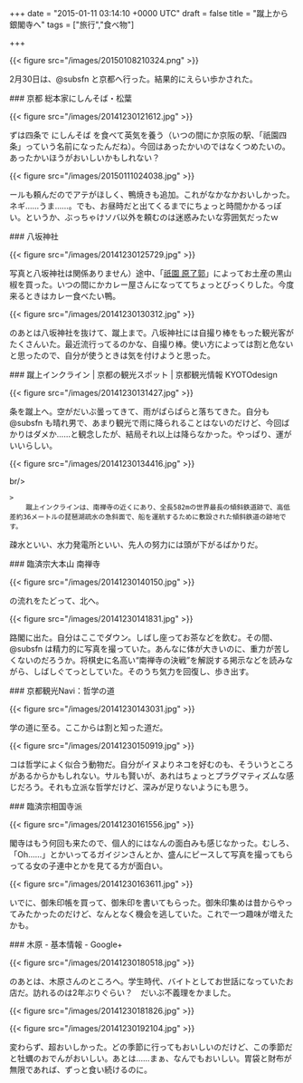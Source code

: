 
+++
date = "2015-01-11 03:14:10 +0000 UTC"
draft = false
title = "蹴上から銀閣寺へ"
tags = ["旅行","食べ物"]

+++


{{< figure src="/images/20150108210324.png"  >}}

2月30日は、@subsfn と京都へ行った。結果的にえらい歩かされた。

<div class="section">
    ### 京都 総本家にしんそば・松葉
    

{{< figure src="/images/20141230121612.jpg"  >}}

ずは四条で にしんそば を食べて英気を養う（いつの間にか京阪の駅、「祇園四条」っていう名前になったんだね）。今回はあったかいのではなくつめたいの。あったかいほうがおいしいかもしれない？

{{< figure src="/images/20150111024038.jpg"  >}}

ールも頼んだのでアテがほしく、鴨焼きも追加。これがなかなかおいしかった。ネギ……うま……。でも、お昼時だと出てくるまでにちょっと時間かかるっぽい。というか、ぶっちゃけソバ以外を頼むのは迷惑みたいな雰囲気だったｗ

</div>
<div class="section">
    ### 八坂神社
    

{{< figure src="/images/20141230125729.jpg"  >}}

写真と八坂神社は関係ありません）途中、「<a href="http://www.hararyoukaku.co.jp/">祇園 原了郭</a>」によってお土産の黒山椒を買った。いつの間にかカレー屋さんになっててちょっとびっくりした。今度来るときはカレー食べたい鴨。

{{< figure src="/images/20141230130312.jpg"  >}}

のあとは八坂神社を抜けて、蹴上まで。八坂神社には自撮り棒をもった観光客がたくさんいた。最近流行ってるのかな、自撮り棒。使い方によっては割と危ないと思ったので、自分が使うときは気を付けようと思った。

</div>
<div class="section">
    ### 蹴上インクライン | 京都の観光スポット | 京都観光情報 KYOTOdesign
    

{{< figure src="/images/20141230131427.jpg"  >}}

条を蹴上へ。空がだいぶ曇ってきて、雨がぱらぱらと落ちてきた。自分も @subsfn も晴れ男で、あまり観光で雨に降られることはないのだけど、今回ばかりはダメか……と観念したが、結局それ以上は降らなかった。やっぱり、運がいいらしい。

{{< figure src="/images/20141230134416.jpg"  >}}

br/>


    >
        蹴上インクラインは、南禅寺の近くにあり、全長582mの世界最長の傾斜鉄道跡で、高低差約36メートルの琵琶湖疏水の急斜面で、船を運航するために敷設された傾斜鉄道の跡地です。

    
疎水といい、水力発電所といい、先人の努力には頭が下がるばかりだ。

</div>
<div class="section">
    ### 臨済宗大本山 南禅寺
    

{{< figure src="/images/20141230140150.jpg"  >}}

の流れをたどって、北へ。

{{< figure src="/images/20141230141831.jpg"  >}}

路閣に出た。自分はここでダウン。しばし座ってお茶などを飲む。その間、@subsfn は精力的に写真を撮っていた。あんなに体が大きいのに、重力が苦しくないのだろうか。将棋史に名高い“南禅寺の決戦”を解説する掲示などを読みながら、しばしぐてっとしていた。そのうち気力を回復し、歩き出す。

</div>
<div class="section">
    ### 京都観光Navi：哲学の道
    

{{< figure src="/images/20141230143031.jpg"  >}}

学の道に至る。ここからは割と知った道だ。

{{< figure src="/images/20141230150919.jpg"  >}}

コは哲学によく似合う動物だ。自分がイヌよりネコを好むのも、そういうところがあるからかもしれない。サルも賢いが、あれはちょっとプラグマティズムな感じだろう。それも立派な哲学だけど、深みが足りないようにも思う。

</div>
<div class="section">
    ### 臨済宗相国寺派
    

{{< figure src="/images/20141230161556.jpg"  >}}

閣寺はもう何回も来たので、個人的にはなんの面白みも感じなかった。むしろ、「Oh……」とかいってるガイジンさんとか、盛んにピースして写真を撮ってもらってる女の子連中とかを見てる方が面白い。

{{< figure src="/images/20141230163611.jpg"  >}}

いでに、御朱印帳を買って、御朱印を書いてもらった。御朱印集めは昔からやってみたかったのだけど、なんとなく機会を逃していた。これで一つ趣味が増えたかも。

</div>
<div class="section">
    ### 木原 - 基本情報 - Google+
    

{{< figure src="/images/20141230180518.jpg"  >}}

のあとは、木原さんのところへ。学生時代、バイトとしてお世話になっていたお店だ。訪れるのは2年ぶりぐらい？　だいぶ不義理をかました。

{{< figure src="/images/20141230181826.jpg"  >}}

{{< figure src="/images/20141230192104.jpg"  >}}

変わらず、超おいしかった。どの季節に行ってもおいしいのだけど、この季節だと牡蠣のおでんがおいしい。あとは……まぁ、なんでもおいしい。胃袋と財布が無限であれば、ずっと食い続けるのに。

</div>

